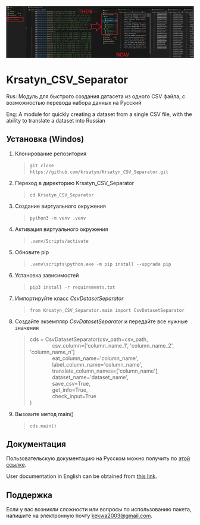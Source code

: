 <img src="src\img\title_1.png">

# Krsatyn_CSV_Separator

Rus:
Модуль для быстрого создания датасета из одного CSV файла, с возможностью перевода набора данных на Русский

Eng:
A module for quickly creating a dataset from a single CSV file, with the ability to translate a dataset into Russian


<!--Установка-->
## Установка (Windos)

1. Клонирование репозитория 

    >```git clone https://github.com/krsatyn/Krsatyn_CSV_Separator.git```

2. Переход в директорию Krsatyn_CSV_Separator

    >```cd Krsatyn_CSV_Separator```

3. Создание виртуального окружения

    >```python3 -m venv .venv```

4. Активация виртуального окружения

    >```.venv/Scripts/activate```

5. Обновите pip

    >```.venv\scripts\python.exe -m pip install --upgrade pip```

6. Установка зависимостей

    >```pip3 install -r requirements.txt```

7. Импортируйте класс _CsvDatasetSeparator_

    >```from Krsatyn_CSV_Separator.main import CsvDatasetSeparator```

8. Создайте экземпляр _CsvDatasetSeparator_ и передайте все нужные значения
    >cds = CsvDatasetSeparator(csv_path=csv_path,\
    >                          &ensp;&ensp;&ensp;&ensp;&ensp;&ensp;&ensp;&ensp; csv_column=['column_name_1', 'column_name_2', 'column_name_n']\
    >                          &ensp;&ensp;&ensp;&ensp;&ensp;&ensp;&ensp;&ensp; eat_column_name='column_name',\
    >                          &ensp;&ensp;&ensp;&ensp;&ensp;&ensp;&ensp;&ensp; label_column_name='column_name',\
    >                          &ensp;&ensp;&ensp;&ensp;&ensp;&ensp;&ensp;&ensp; translate_column_names=['column_name'],\
    >                          &ensp;&ensp;&ensp;&ensp;&ensp;&ensp;&ensp;&ensp; dataset_name='dataset_name',\
    >                          &ensp;&ensp;&ensp;&ensp;&ensp;&ensp;&ensp;&ensp; save_csv=True,\
    >                          &ensp;&ensp;&ensp;&ensp;&ensp;&ensp;&ensp;&ensp; get_info=True,\
    >                          &ensp;&ensp;&ensp;&ensp;&ensp;&ensp;&ensp;&ensp; check_input=True\
    >                          )

9. Вызовите метод main()

    >```cds.main()```

<!--Пользовательская документация-->
## Документация

Пользовательскую документацию на Русском можно получить по [этой ссылке](./docs/ru/index.md).

User documentation in English can be obtained from [this link](./docs/ru/index.md).


<!--Поддержка-->
## Поддержка
Если у вас возникли сложности или вопросы по использованию пакета, напишите на электронную почту <kekwa2003@gmail.com>.
